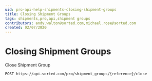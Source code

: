 ```yaml
---
uid: pro-api-help-shipments-closing-shipment-groups
title: Closing Shipment Groups
tags: shipments,pro,api,shipment groups
contributors: andy.walton@sorted.com,michael.rose@sorted.com
created: 02/07/2020
---
```

# Closing Shipment Groups

Close Shipment Group

`POST https://api.sorted.com/pro/shipment_groups/{reference}/close`
